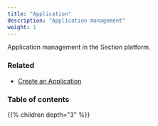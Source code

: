 ```yaml
---
title: "Application"
description: "Application management"
weight: 1
---
```


Application management in the Section platform.

### Related

* [Create an Application](docs/getting-started/tutorials/going-live/create-application-edge/ "Go Live: Create an Application")

### Table of contents

{{% children depth="3" %}}
